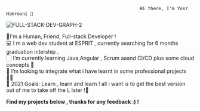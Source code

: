                                                       Hi there, I'm Yosr Hamrouni 👋
![FULL-STACK-DEV-GRAPH-2](https://user-images.githubusercontent.com/57325844/137721878-a0d78780-81b9-4617-9c44-e0385489d290.jpg)
<p>
🧑I'm a Human, Friend, Full-stack Developer ! <br>
💻 I m a web dev student at ESPRIT , currently searching for 6 months graduation intership .<br>
🏻‍ I’m currently learning Java,Angular , Scrum aaand CI/CD plus some cloud concepts 💯 <br>
👯 I’m looking to integrate what i have learnt in some professional projects 💪🏽 <br>
🥅 2021 Goals: Learn , learn and learn ! all i want is to get the best version out of me to take off the L later !🌱<br>
</p>
<b> Find my projects below , thanks for any feedback :)  ! </b>


 
                         
                   

